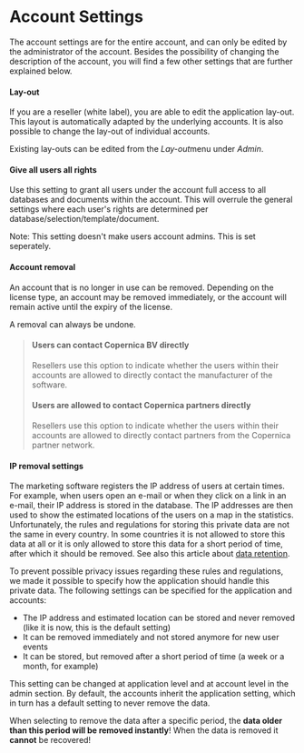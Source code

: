 # Account Settings

The account settings are for the entire account, and can only be edited
by the administrator of the account. Besides the possibility of changing
the description of the account, you will find a few other settings that
are further explained below.

#### Lay-out

If you are a reseller (white label), you are able to edit the
application lay-out. This layout is automatically adapted by the
underlying accounts. It is also possible to change the lay-out of
individual accounts.

Existing lay-outs can be edited from the *Lay-out*menu under *Admin*.

#### Give all users all rights

Use this setting to grant all users under the account full access to all
databases and documents within the account. This will overrule the
general settings where each user's rights are determined per
database/selection/template/document.

Note: This setting doesn't make users account admins. This is set
seperately.

#### Account removal

An account that is no longer in use can be removed. Depending on the
license type, an account may be removed immediately, or the account will
remain active until the expiry of the license.

A removal can always be undone.

> #### Users can contact Copernica BV directly
>
> Resellers use this option to indicate whether the users within their
> accounts are allowed to directly contact the manufacturer of the
> software.
>
> #### Users are allowed to contact Copernica partners directly
>
> Resellers use this option to indicate whether the users within their
> accounts are allowed to directly contact partners from the Copernica
> partner network.

#### IP removal settings

The marketing software registers the IP address of users at certain
times. For example, when users open an e-mail or when they click on a
link in an e-mail, their IP address is stored in the database. The IP
addresses are then used to show the estimated locations of the users on
a map in the statistics. Unfortunately, the rules and regulations for
storing this private data are not the same in every country. In some
countries it is not allowed to store this data at all or it is only
allowed to store this data for a short period of time, after which it
should be removed. See also this article about [data
retention](http://en.wikipedia.org/wiki/Telecommunications_data_retention).

To prevent possible privacy issues regarding these rules and
regulations, we made it possible to specify how the application should
handle this private data. The following settings can be specified for
the application and accounts:

-   The IP address and estimated location can be stored and never
    removed (like it is now, this is the default setting)
-   It can be removed immediately and not stored anymore for new user
    events
-   It can be stored, but removed after a short period of time (a week
    or a month, for example)

This setting can be changed at application level and at account level in
the admin section. By default, the accounts inherit the application
setting, which in turn has a default setting to never remove the data.

When selecting to remove the data after a specific period, the **data
older than this period will be removed instantly**! When the data is
removed it **cannot** be recovered!
